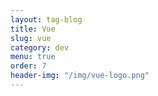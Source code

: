 ```yaml
---
layout: tag-blog
title: Vue
slug: vue
category: dev
menu: true
order: 7
header-img: "/img/vue-logo.png"
---
```

